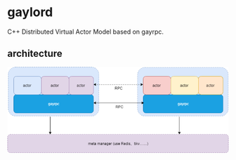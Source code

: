 gaylord
=======
C++ Distributed Virtual Actor Model based on gayrpc.

## architecture
 ![architecture](image/architecture.png "architecture")